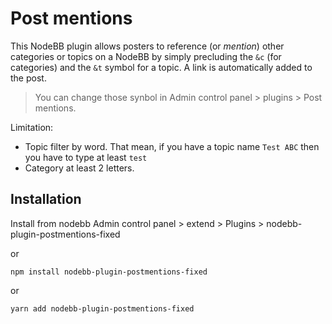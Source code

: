 # Post mentions

This NodeBB plugin allows posters to reference (or _mention_) other categories or topics on a NodeBB by simply precluding the `&c` (for categories) and the `&t` symbol for a topic.
A link is automatically added to the post.

> You can change those synbol in Admin control panel > plugins > Post mentions.

Limitation:

- Topic filter by word. That mean, if you have a topic name `Test ABC` then you have to type at least `test`
- Category at least 2 letters.

## Installation

Install from nodebb Admin control panel > extend > Plugins > nodebb-plugin-postmentions-fixed

or

```console
npm install nodebb-plugin-postmentions-fixed
```

or

```console
yarn add nodebb-plugin-postmentions-fixed
```
